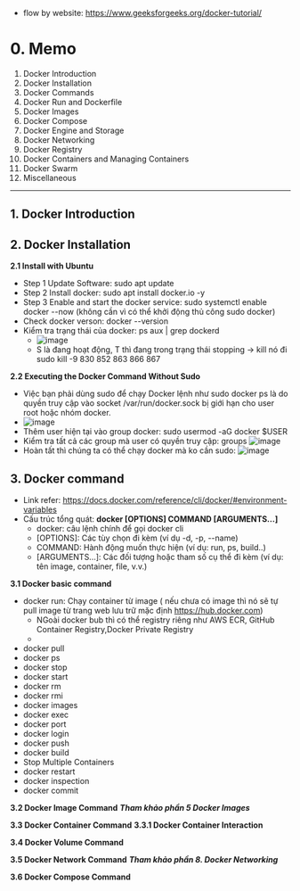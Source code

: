 - flow by website: https://www.geeksforgeeks.org/docker-tutorial/

# 0. Memo
1. Docker Introduction
2. Docker Installation
3. Docker Commands
4. Docker Run and Dockerfile
5. Docker Images
6. Docker Compose
7. Docker Engine and Storage
8. Docker Networking
9. Docker Registry
10. Docker Containers and Managing Containers
11. Docker Swarm
12. Miscellaneous

----------------------------------------------------------------------------------------------------------------------------
## 1. Docker Introduction

## 2. Docker Installation

**2.1 Install with Ubuntu**
- Step 1 Update Software: sudo apt update
- Step 2 Install docker: sudo apt install docker.io -y
- Step 3 Enable and start the docker service: sudo systemctl enable docker --now (không cần vì có thể khởi động thủ công sudo docker)
- Check docker verson: docker --version
- Kiểm tra trạng thái của docker: ps aux | grep dockerd
  + ![image](https://github.com/user-attachments/assets/925e9c63-5f61-4b17-942d-5144c94193b2)
  + S là đang hoạt động, T thì đang trong trạng thái stopping -> kill nó đi sudo kill -9 830 852 863 866 867

**2.2 Executing the Docker Command Without Sudo**
- Việc bạn phải dùng sudo để chạy Docker lệnh như sudo docker ps là do quyền truy cập vào socket /var/run/docker.sock bị giới hạn cho user root hoặc nhóm docker.
- ![image](https://github.com/user-attachments/assets/68dd26d5-a07d-4acf-b9eb-0ff188234fff)
- Thêm user hiện tại vào group docker: sudo usermod -aG docker $USER
- Kiểm tra tất cả các group mà user có quyền truy cập: groups ![image](https://github.com/user-attachments/assets/d61b9a6b-a4d8-4838-9b89-afb3c073b826)
- Hoàn tất thì chúng ta có thể chạy docker mà ko cần sudo: ![image](https://github.com/user-attachments/assets/e5e3d651-6d52-4cb9-b3ff-bcb36a290850)

## 3. Docker command
- Link refer: https://docs.docker.com/reference/cli/docker/#environment-variables
- Cấu trúc tổng quát: **docker [OPTIONS] COMMAND [ARGUMENTS...]**
  + docker: câu lệnh chính để gọi docker cli
  + [OPTIONS]: Các tùy chọn đi kèm (ví dụ -d, -p, --name)
  + COMMAND: Hành động muốn thực hiện (ví dụ: run, ps, build..)
  + [ARGUMENTS...]: Các đối tượng hoặc tham số cụ thể đi kèm (ví dụ: tên image, container, file, v.v.)

**3.1 Docker basic command**
- docker run: Chạy container từ image ( nếu chưa có image thì nó sẽ tự pull image từ trang web lưu trữ mặc định https://hub.docker.com)
  + NGoài docker bub thì có thể registry riêng như AWS ECR, GitHub Container Registry,Docker Private Registry
  + 
- docker pull
- docker ps
- docker stop
- docker start
- docker rm
- docker rmi
- docker images
- docker exec
- docker port
- docker login
- docker push
- docker build
- Stop Multiple Containers
- docker restart
- docker inspection
- docker commit 

**3.2 Docker Image Command**
***Tham khảo phần 5 Docker Images***

**3.3 Docker Container Command**
**3.3.1 Docker Container Interaction**

**3.4 Docker Volume Command**

**3.5 Docker Network Command**
***Tham khảo phần 8. Docker Networking***

**3.6 Docker Compose Command**





